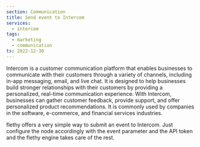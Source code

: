 ```yaml
---
section: Communication
title: Send event to Intercom
services:
  - intercom
tags:
  - marketing
  - communication
ts: 2022-12-30
---
```


Intercom is a customer communication platform that enables businesses to communicate with their customers through a variety of channels, including in-app messaging, email, and live chat. It is designed to help businesses build stronger relationships with their customers by providing a personalized, real-time communication experience. With Intercom, businesses can gather customer feedback, provide support, and offer personalized product recommendations. It is commonly used by companies in the software, e-commerce, and financial services industries.

flethy offers a very simple way to submit an event to Intercom. Just configure the node accordingly with the event parameter and the API token and the flethy engine takes care of the rest.
